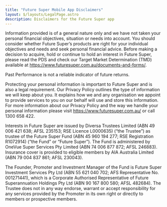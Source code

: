 ```yaml
---
title: "Future Super Mobile App Disclaimers"
layout: $/layouts/LegalPage.astro
description: Disclaimers for the Future Super app
---
```


Information provided is of a general nature only and we have not taken your personal financial objectives, situation or needs into account. You should consider whether Future Super’s products are right for your individual objectives and needs and seek personal financial advice. Before making a decision to acquire, hold or continue to hold an interest in Future Super, please read the PDS and check our Target Market Determination (TMD) available at https://www.futuresuper.com.au/documents-and-forms/.

Past Performance is not a reliable indicator of future returns.

Protecting your personal information is important to Future Super and is also a legal requirement. Our Privacy Policy outlines the type of information we will keep about you. It explains how we and any organisation we appoint to provide services to you on our behalf will use and store this information. For more information about our Privacy Policy and the way we handle your personal information please visit https://www.futuresuper.com.au/ or call 1300 658 422.

Interests in Future Super are issued by Diversa Trustees Limited (ABN 49 006 421 638; AFSL 235153; RSE Licence L0000635) (“the Trustee”) as trustee of the Future Super Fund (ABN 45 960 194 277; RSE Registration R1072914) (“the Fund” or “Future Super”). The Fund is administered by OneVue Super Services Pty Limited (ABN 74 006 877 872; AFSL 246883). Insurance cover is provided to eligible members by AIA Australia Limited (ABN 79 004 837 861; AFSL 230043).

The Founder, Promoter and Investment Manager of the Fund is Future Super Investment Services Pty Ltd (ABN 55 621 040 702; AFS Representative No. 001271441), which is a Corporate Authorised Representative of Future Superannuation Holdings Pty Ltd (ABN 90 167 800 580; AFSL 482684). The Trustee does not in any way endorse, warrant or accept responsibility for any services provided by the Promoter in its own right or directly to members or prospective members.
